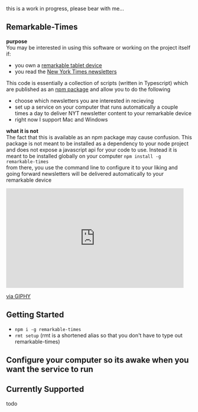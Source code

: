 this is a work in progress, please bear with me...

## Remarkable-Times

**purpose**   
You may be interested in using this software or working on the project itself if:   
- you own a [remarkable tablet device](https://remarkable.com/)
- you read the [New York Times newsletters](https://www.nytimes.com/newsletters) 

This code is essentially a collection of scripts (written in Typescript) which are published as an [npm package](https://www.npmjs.com/package/remarkable-times)
and allow you to do the following 
- choose which newsletters you are interested in recieving 
- set up a service on your computer that runs automatically a couple times a day to deliver NYT newsletter content to your remarkable device   
- right now I support Mac and Windows  

**what it is not**   
The fact that this is available as an npm package may cause confusion. This package is not meant to be installed as a dependency to your node project and does not expose a javascript api for your code to use. Instead it is meant to be installed globally on your computer `npm install -g remarkable-times`     
from there, you use the command line to configure it to your liking and going forward newsletters will be delivered automatically to your remarkable device

<iframe src="https://giphy.com/embed/l0unkiodQqmA3lPO5e" width="480" height="270" frameBorder="0" class="giphy-embed" allowFullScreen></iframe><p><a href="https://giphy.com/gifs/Dogtopia-good-job-success-you-rock-l0unkiodQqmA3lPO5e">via GIPHY</a></p>
  

## Getting Started

- `npm i -g remarkable-times`
- `rmt setup` (rmt is a shortened alias so that you don't have to type out remarkable-times)

## Configure your computer so its awake when you want the service to run

## Currently Supported 

todo

